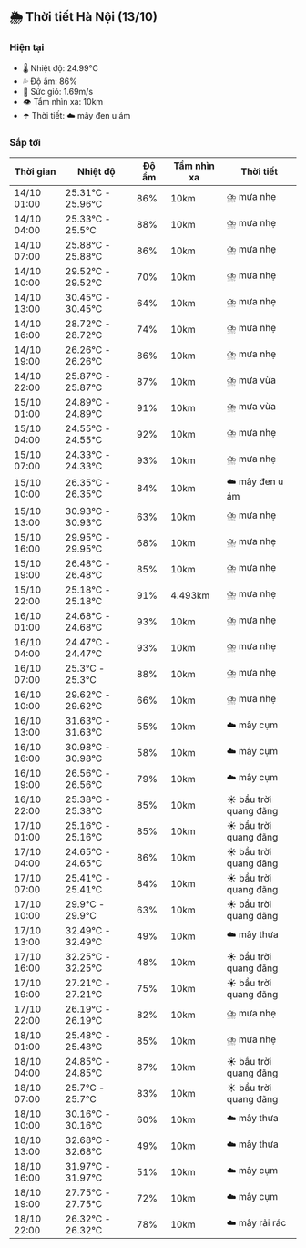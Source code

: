 ## 🌦️ Thời tiết Hà Nội (13/10)

### Hiện tại

- 🌡️ Nhiệt độ: 24.99℃
- 💦 Độ ẩm: 86%
- 💨 Sức gió: 1.69m/s
- 👁️ Tầm nhìn xa: 10km
- ☂️ Thời tiết: ☁️ mây đen u ám

### Sắp tới

| Thời gian | Nhiệt độ | Độ ẩm | Tầm nhìn xa | Thời tiết |
| --- | --- | --- | --- | --- |
| 14/10 01:00 | 25.31℃ - 25.96℃ | 86% | 10km | ⛈️ mưa nhẹ |
| 14/10 04:00 | 25.33℃ - 25.5℃ | 88% | 10km | ⛈️ mưa nhẹ |
| 14/10 07:00 | 25.88℃ - 25.88℃ | 86% | 10km | ⛈️ mưa nhẹ |
| 14/10 10:00 | 29.52℃ - 29.52℃ | 70% | 10km | ⛈️ mưa nhẹ |
| 14/10 13:00 | 30.45℃ - 30.45℃ | 64% | 10km | ⛈️ mưa nhẹ |
| 14/10 16:00 | 28.72℃ - 28.72℃ | 74% | 10km | ⛈️ mưa nhẹ |
| 14/10 19:00 | 26.26℃ - 26.26℃ | 86% | 10km | ⛈️ mưa nhẹ |
| 14/10 22:00 | 25.87℃ - 25.87℃ | 87% | 10km | ⛈️ mưa vừa |
| 15/10 01:00 | 24.89℃ - 24.89℃ | 91% | 10km | ⛈️ mưa vừa |
| 15/10 04:00 | 24.55℃ - 24.55℃ | 92% | 10km | ⛈️ mưa nhẹ |
| 15/10 07:00 | 24.33℃ - 24.33℃ | 93% | 10km | ⛈️ mưa nhẹ |
| 15/10 10:00 | 26.35℃ - 26.35℃ | 84% | 10km | ☁️ mây đen u ám |
| 15/10 13:00 | 30.93℃ - 30.93℃ | 63% | 10km | ⛈️ mưa nhẹ |
| 15/10 16:00 | 29.95℃ - 29.95℃ | 68% | 10km | ⛈️ mưa nhẹ |
| 15/10 19:00 | 26.48℃ - 26.48℃ | 85% | 10km | ⛈️ mưa nhẹ |
| 15/10 22:00 | 25.18℃ - 25.18℃ | 91% | 4.493km | ⛈️ mưa nhẹ |
| 16/10 01:00 | 24.68℃ - 24.68℃ | 93% | 10km | ⛈️ mưa nhẹ |
| 16/10 04:00 | 24.47℃ - 24.47℃ | 93% | 10km | ⛈️ mưa nhẹ |
| 16/10 07:00 | 25.3℃ - 25.3℃ | 88% | 10km | ⛈️ mưa nhẹ |
| 16/10 10:00 | 29.62℃ - 29.62℃ | 66% | 10km | ⛈️ mưa nhẹ |
| 16/10 13:00 | 31.63℃ - 31.63℃ | 55% | 10km | ☁️ mây cụm |
| 16/10 16:00 | 30.98℃ - 30.98℃ | 58% | 10km | ☁️ mây cụm |
| 16/10 19:00 | 26.56℃ - 26.56℃ | 79% | 10km | ☁️ mây cụm |
| 16/10 22:00 | 25.38℃ - 25.38℃ | 85% | 10km | ☀️ bầu trời quang đãng |
| 17/10 01:00 | 25.16℃ - 25.16℃ | 85% | 10km | ☀️ bầu trời quang đãng |
| 17/10 04:00 | 24.65℃ - 24.65℃ | 86% | 10km | ☀️ bầu trời quang đãng |
| 17/10 07:00 | 25.41℃ - 25.41℃ | 84% | 10km | ☀️ bầu trời quang đãng |
| 17/10 10:00 | 29.9℃ - 29.9℃ | 63% | 10km | ☀️ bầu trời quang đãng |
| 17/10 13:00 | 32.49℃ - 32.49℃ | 49% | 10km | ☁️ mây thưa |
| 17/10 16:00 | 32.25℃ - 32.25℃ | 48% | 10km | ☀️ bầu trời quang đãng |
| 17/10 19:00 | 27.21℃ - 27.21℃ | 75% | 10km | ☀️ bầu trời quang đãng |
| 17/10 22:00 | 26.19℃ - 26.19℃ | 82% | 10km | ⛈️ mưa nhẹ |
| 18/10 01:00 | 25.48℃ - 25.48℃ | 85% | 10km | ⛈️ mưa nhẹ |
| 18/10 04:00 | 24.85℃ - 24.85℃ | 87% | 10km | ☀️ bầu trời quang đãng |
| 18/10 07:00 | 25.7℃ - 25.7℃ | 83% | 10km | ☀️ bầu trời quang đãng |
| 18/10 10:00 | 30.16℃ - 30.16℃ | 60% | 10km | ☁️ mây thưa |
| 18/10 13:00 | 32.68℃ - 32.68℃ | 49% | 10km | ☁️ mây thưa |
| 18/10 16:00 | 31.97℃ - 31.97℃ | 51% | 10km | ☁️ mây cụm |
| 18/10 19:00 | 27.75℃ - 27.75℃ | 72% | 10km | ☁️ mây cụm |
| 18/10 22:00 | 26.32℃ - 26.32℃ | 78% | 10km | ☁️ mây rải rác |
